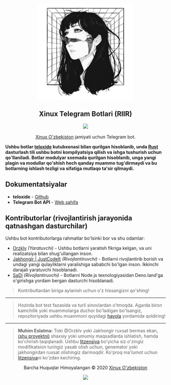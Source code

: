 <p align="center"><a href="https://t.me/xeonittebot" target="_blank"><img height="300" width="300" src="./.github/assets/logo.jpg"/></a></p>

<h2 align="center">Xinux Telegram Botlari (RIIR)</h2>

<p align="center">
  <a href="https://t.me/xeonittebot">
    <img src="https://img.shields.io/static/v1.svg?style=flat-square&label=heroku&message=deployed&logoColor=eceff4&logo=github&colorA=000000&colorB=ffffff"/>
  </a>
</p>

<p align="center"><a href="https://t.me/s/xinuxuz" target="_blank">Xinux O'zbekiston</a> jamiyati uchun Telegram bot.</p>

**Ushbu botlar [teloxide](https://github.com/teloxide/teloxide) kutubxonasi bilan
qurilgan hisoblanib, unda [Rust](https://www.rust-lang.org) dasturlash tili ushbu 
botni kompilyatsiya qilish va ishga tushurish uchun qo'llaniladi. Botlar modulyar 
sxemada  qurilgan hisoblanib, unga yangi plagin va modullar qo'shish hech qanday 
muammo tug'dirmaydi va bu botlarning ishlash tezligi va sifatiga mutlaqo ta'sir
qilmaydi.**

## Dokumentatsiyalar

- **teloxide** - [Github](https://github.com/teloxide/teloxide)
- **Telegram Bot API** - [Web sahifa](https://core.telegram.org/bots/api)

## Kontributorlar (rivojlantirish jarayonida qatnashgan dasturchilar)

Ushbu bot kontributorlarga rahmatlar bo'lsinki bor va shu odamlar:

- [Orzklv](https://github.com/orzklv) _(Yaratuvchi)_ - Ushbu botlarni
  yaratish fikriga kelgan, va uni realizatsiya bilan shug'ullangan inson.
- [Jakhongir | JustCodeIt](https://github.com/Jakhongiirr)
  _(Rivojlantiruvchi)_ - Botlarni rivojlantirib borish va undagi yangi
  qulayliklarni yaralishiga sababchi bo'lgan inson. Ikkinchi darajali yaratuvchi
  hisoblanadi.
- [SaDi](https://github.com/sad1go0) _(Rivojlantiruvchi)_ - Botlarni Node.js
  texnologiyasidan Deno.land'ga o'girishga yordam bergan dasturchi hisoblanadi.

> Kontributlardan biriga aylanish uchun o'z hissangizni qo'shing!

---

> Hozirda bot test fazasida va turli sinovlardan o'tmoqda. Agarda biron
> kamchilik yoki muammolarga duchor bo'ladigan bo'lsangiz, repozitoriyada ushbu
> muammoni quyidagi [havola](https://github.com/xinux-org/telegram/issues/new)
> yordamida qoldiring!

---

> **Muhim Eslatma:** Toki @Orzklv yoki Jakhongir ruxsat bermas ekan,
> [(shu proyektni)](https://github.com/xinux-org/telegram) shaxsiy yoki umumiy
> maqsadlarda ishlatish, hamda ko'chirish taqiqlanadi. Ushbu
> [litzensiya](license) bo'yicha siz o'zingiz modifikatsion turingiz yasab olish
> uchun, genemator yoki jakhongirdan ruxsat olishingiz darmoqdir. Ko'proq
> ma'lumot uchun [litzensiya](license)ni ko'zdan kechiring.

<p align="center">Barcha Huquqlar Himoyalangan &copy; 2020 <a href="https://xinux.uz" target="_blank">Xinux O'zbekiston</a></p>

<p align="center"><a href="https://github.com/xinux-org/telegram/blob/main/LICENSE"><img src="https://img.shields.io/static/v1.svg?style=flat-square&label=License&message=CC0-1.0&logoColor=eceff4&logo=github&colorA=000000&colorB=ffffff"/></a></p>
